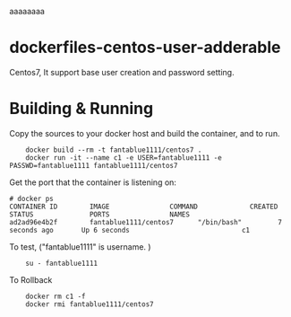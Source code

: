 aaaaaaaa
# dockerfiles-centos-user-adderable
Centos7, It support base user creation and password setting.

# Building & Running

Copy the sources to your docker host and build the container, and to run.
```
	docker build --rm -t fantablue1111/centos7 .
	docker run -it --name c1 -e USER=fantablue1111 -e PASSWD=fantablue1111 fantablue1111/centos7
```
Get the port that the container is listening on:

```
# docker ps
CONTAINER ID        IMAGE               COMMAND             CREATED             STATUS              PORTS               NAMES
ad2ad96e4b2f        fantablue1111/centos7      "/bin/bash"         7 seconds ago       Up 6 seconds                            c1
```

To test, ("fantablue1111" is username. )
```
	su - fantablue1111
```
To Rollback
```
    docker rm c1 -f
    docker rmi fantablue1111/centos7
```
